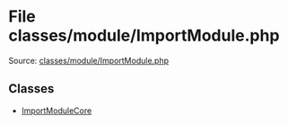 File classes/module/ImportModule.php
=========

Source: [classes/module/ImportModule.php](https://github.com/PrestaShop/PrestaShop/blob/1.6.0.13/classes/module/ImportModule.php)


Classes
-------

* [ImportModuleCore](class.ImportModuleCore.md)

